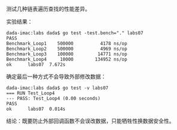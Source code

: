 测试几种链表遍历查找的性能差异。

实验结果：

    dada-imac:labs dada$ go test -test.bench="." labs07
    PASS
    Benchmark_Loop1    500000          4178 ns/op
    Benchmark_Loop2    500000          4969 ns/op
    Benchmark_Loop3    100000         14771 ns/op
    Benchmark_Loop4     10000        134952 ns/op
    ok  	labs07	7.672s

确定最后一种方式不会导致外部修改数据：

    dada-imac:labs dada$ go test -v labs07
    === RUN Test_Loop4
    --- PASS: Test_Loop4 (0.00 seconds)
    PASS
    ok  	labs07	0.014s

结论：既要防止外部回调函数不会误改数据，只能牺牲性换数据安全性。